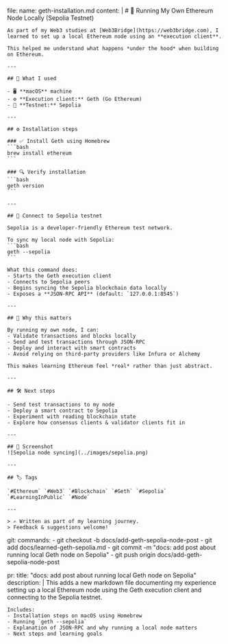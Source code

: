 file:
  name: geth-installation.md
  content: |
    # 🚀 Running My Own Ethereum Node Locally (Sepolia Testnet)

    As part of my Web3 studies at [Web3Bridge](https://web3bridge.com), I learned to set up a local Ethereum node using an **execution client**.

    This helped me understand what happens *under the hood* when building on Ethereum.

    ---

    ## 🧰 What I used

    - 🖥 **macOS** machine
    - ⚙ **Execution client:** Geth (Go Ethereum)
    - 🌱 **Testnet:** Sepolia

    ---

    ## ⚙️ Installation steps

    ### ✅ Install Geth using Homebrew
    ```bash
    brew install ethereum
    ```

    ### 🔍 Verify installation
    ```bash
    geth version
    ```

    ---

    ## 🌱 Connect to Sepolia testnet

    Sepolia is a developer-friendly Ethereum test network.

    To sync my local node with Sepolia:
    ```bash
    geth --sepolia
    ```

    What this command does:
    - Starts the Geth execution client
    - Connects to Sepolia peers
    - Begins syncing the Sepolia blockchain data locally
    - Exposes a **JSON-RPC API** (default: `127.0.0.1:8545`)

    ---

    ## 🧪 Why this matters

    By running my own node, I can:
    - Validate transactions and blocks locally
    - Send and test transactions through JSON-RPC
    - Deploy and interact with smart contracts
    - Avoid relying on third-party providers like Infura or Alchemy

    This makes learning Ethereum feel *real* rather than just abstract.

    ---

    ## 🛠 Next steps

    - Send test transactions to my node
    - Deploy a smart contract to Sepolia
    - Experiment with reading blockchain state
    - Explore how consensus clients & validator clients fit in

    ---

    ## 📸 Screenshot
    ![Sepolia node syncing](../images/sepolia.png)

    ---

    ## 🏷️ Tags

    `#Ethereum` `#Web3` `#Blockchain` `#Geth` `#Sepolia` `#LearningInPublic` `#Node`

    ---

    > ✍ Written as part of my learning journey.  
    > Feedback & suggestions welcome!

git:
  commands:
    - git checkout -b docs/add-geth-sepolia-node-post
    - git add docs/learned-geth-sepolia.md
    - git commit -m "docs: add post about running local Geth node on Sepolia"
    - git push origin docs/add-geth-sepolia-node-post

pr:
  title: "docs: add post about running local Geth node on Sepolia"
  description: |
    This adds a new markdown file documenting my experience setting up a local Ethereum node 
    using the Geth execution client and connecting to the Sepolia testnet.

    Includes:
    - Installation steps on macOS using Homebrew
    - Running `geth --sepolia`
    - Explanation of JSON-RPC and why running a local node matters
    - Next steps and learning goals
